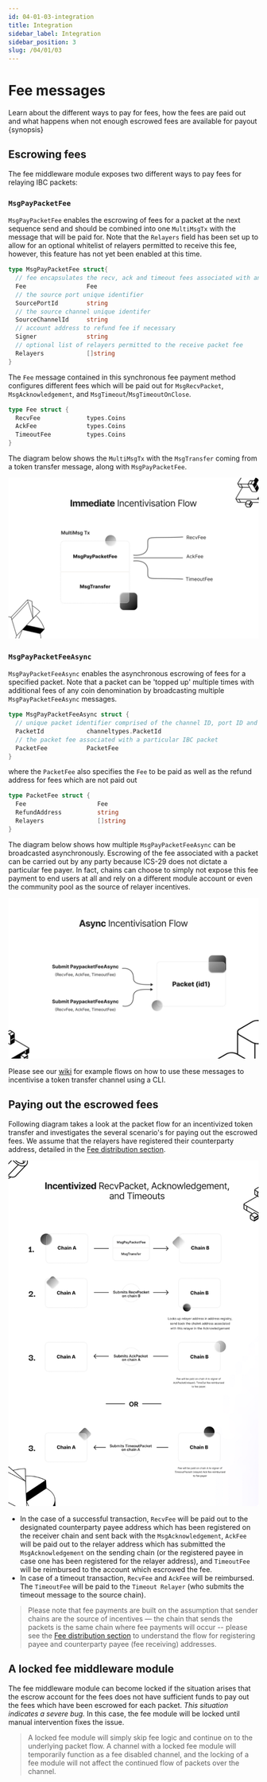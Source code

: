 ```yaml
---
id: 04-01-03-integration
title: Integration
sidebar_label: Integration
sidebar_position: 3
slug: /04/01/03
---
```


# Fee messages

Learn about the different ways to pay for fees, how the fees are paid out and what happens when not enough escrowed fees are available for payout {synopsis}

## Escrowing fees

The fee middleware module exposes two different ways to pay fees for relaying IBC packets:

### `MsgPayPacketFee`

`MsgPayPacketFee` enables the escrowing of fees for a packet at the next sequence send and should be combined into one `MultiMsgTx` with the message that will be paid for. Note that the `Relayers` field has been set up to allow for an optional whitelist of relayers permitted to receive this fee, however, this feature has not yet been enabled at this time.

```go
type MsgPayPacketFee struct{
  // fee encapsulates the recv, ack and timeout fees associated with an IBC packet
  Fee                 Fee
  // the source port unique identifier
  SourcePortId        string
  // the source channel unique identifer
  SourceChannelId     string
  // account address to refund fee if necessary
  Signer              string
  // optional list of relayers permitted to the receive packet fee
  Relayers            []string
}
```

The `Fee` message contained in this synchronous fee payment method configures different fees which will be paid out for `MsgRecvPacket`, `MsgAcknowledgement`, and `MsgTimeout`/`MsgTimeoutOnClose`.

```go
type Fee struct {
  RecvFee             types.Coins
  AckFee              types.Coins
  TimeoutFee          types.Coins
}
```

The diagram below shows the `MultiMsgTx` with the `MsgTransfer` coming from a token transfer message, along with `MsgPayPacketFee`.

![MsgPayPacketFee](../../../static/docs-img/fee-mw/msgpaypacket.png)

### `MsgPayPacketFeeAsync`

`MsgPayPacketFeeAsync` enables the asynchronous escrowing of fees for a specified packet. Note that a packet can be 'topped up' multiple times with additional fees of any coin denomination by broadcasting multiple `MsgPayPacketFeeAsync` messages.

```go
type MsgPayPacketFeeAsync struct {
  // unique packet identifier comprised of the channel ID, port ID and sequence
  PacketId            channeltypes.PacketId
  // the packet fee associated with a particular IBC packet
  PacketFee           PacketFee
}
```

where the `PacketFee` also specifies the `Fee` to be paid as well as the refund address for fees which are not paid out

```go
type PacketFee struct {
  Fee                    Fee
  RefundAddress          string
  Relayers               []string
}
```

The diagram below shows how multiple `MsgPayPacketFeeAsync` can be broadcasted asynchronously. Escrowing of the fee associated with a packet can be carried out by any party because ICS-29 does not dictate a particular fee payer. In fact, chains can choose to simply not expose this fee payment to end users at all and rely on a different module account or even the community pool as the source of relayer incentives.

![MsgPayPacketFeeAsync](../../../static/docs-img/fee-mw/paypacketfeeasync.png)

Please see our [wiki](https://github.com/cosmos/ibc-go/wiki/Fee-enabled-fungible-token-transfers) for example flows on how to use these messages to incentivise a token transfer channel using a CLI.

## Paying out the escrowed fees

Following diagram takes a look at the packet flow for an incentivized token transfer and investigates the several scenario's for paying out the escrowed fees. We assume that the relayers have registered their counterparty address, detailed in the [Fee distribution section](../ics29-fee/fee-distribution.md).

![packet-flow-fee](../../../static/docs-img/fee-mw/feeflow.png)

- In the case of a successful transaction, `RecvFee` will be paid out to the designated counterparty payee address which has been registered on the receiver chain and sent back with the `MsgAcknowledgement`, `AckFee` will be paid out to the relayer address which has submitted the `MsgAcknowledgement` on the sending chain (or the registered payee in case one has been registered for the relayer address), and `TimeoutFee` will be reimbursed to the account which escrowed the fee.
- In case of a timeout transaction, `RecvFee` and `AckFee` will be reimbursed. The `TimeoutFee` will be paid to the `Timeout Relayer` (who submits the timeout message to the source chain).

> Please note that fee payments are built on the assumption that sender chains are the source of incentives — the chain that sends the packets is the same chain where fee payments will occur -- please see the [Fee distribution section](../ics29-fee/fee-distribution.md) to understand the flow for registering payee and counterparty payee (fee receiving) addresses.

## A locked fee middleware module

The fee middleware module can become locked if the situation arises that the escrow account for the fees does not have sufficient funds to pay out the fees which have been escrowed for each packet. _This situation indicates a severe bug._ In this case, the fee module will be locked until manual intervention fixes the issue.

> A locked fee module will simply skip fee logic and continue on to the underlying packet flow. A channel with a locked fee module will temporarily function as a fee disabled channel, and the locking of a fee module will not affect the continued flow of packets over the channel.
